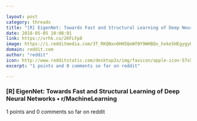 ```yaml
---

layout: post
category: threads
title: "[R] EigenNet: Towards Fast and Structural Learning of Deep Neural Networks"
date: 2018-05-05 10:08:01
link: https://vrhk.co/2KFLFp8
image: https://i.redditmedia.com/3T_RKQNxnOHH5QeWf0Y9WHBQx_hxkeSHEgygyOdL7F0.jpg?w=320&s=3ea0346658fb4f63d075ba451b77e5e8
domain: reddit.com
author: "reddit"
icon: http://www.redditstatic.com/desktop2x/img/favicon/apple-icon-57x57.png
excerpt: "1 points and 0 comments so far on reddit"

---
```


### [R] EigenNet: Towards Fast and Structural Learning of Deep Neural Networks • r/MachineLearning

1 points and 0 comments so far on reddit